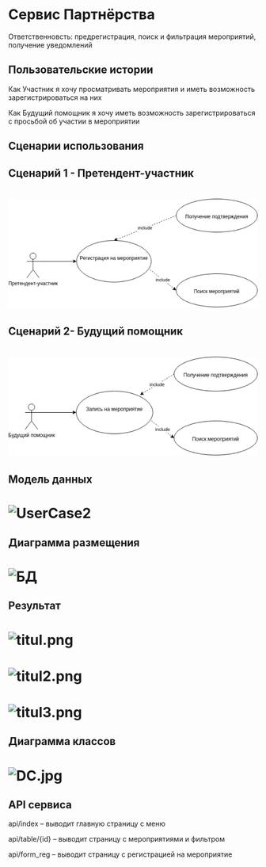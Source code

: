 # Сервис Партнёрства

Ответственновсть: предрегистрация, поиск и фильтрация мероприятий, получение уведомлений

## Пользовательские истории

Как Участник я хочу просматривать мероприятия и иметь возможность зарегистрироваться на них

Как Будущий помощник я хочу иметь возможность зарегистрироваться с просьбой об участии в мероприятии

## Сценарии использования
## Сценарий 1 - Претендент-участник
# ![сценапий.png](https://github.com/olgmina/CampusIndoorLocation/blob/main/Partnership/user_case.drawio%20(3).png?raw=true)

## Сценарий 2- Будущий помощник
# ![UserCase1](https://github.com/olgmina/CampusIndoorLocation/blob/main/Partnership/user_case_2.drawio%20(3).png?raw=true)


## Модель данных
# ![UserCase2](https://github.com/olgmina/CampusIndoorLocation/blob/main/Partnership/Untitled%20Diagram.png?raw=true)

## Диаграмма размещения
# ![БД](https://github.com/olgmina/CampusIndoorLocation/blob/main/Partnership/%D0%91%D0%94%20(2).jpg?raw=true)

## Результат

# ![titul.png](https://github.com/olgmina/CampusIndoorLocation/blob/main/Partnership/%D0%9F%D1%80%D0%B8%D0%BC%D0%B5%D1%80%20%D1%80%D0%B0%D0%B1%D0%BE%D1%82%D1%8B.jpg?raw=true)

# ![titul2.png](https://github.com/olgmina/CampusIndoorLocation/blob/main/Partnership/%D0%9F%D1%80%D0%B8%D0%BC%D0%B5%D1%80%20%D1%80%D0%B0%D0%B1%D0%BE%D1%82%D1%8B%201.jpg?raw=true)

# ![titul3.png](https://github.com/olgmina/CampusIndoorLocation/blob/main/Partnership/%D0%9F%D1%80%D0%B8%D0%BC%D0%B5%D1%80%20%D1%80%D0%B0%D0%B1%D0%BE%D1%82%D1%8B%202.jpg?raw=true)


## Диаграмма классов
# ![DC.jpg](https://github.com/olgmina/CampusIndoorLocation/blob/main/Partnership/SpringBootEnrolApplication.png?raw=true)



## API сервиса


api/index – выводит главную страницу с меню

api/table/{id} – выводит страницу с мероприятиями и фильтром

api/form_reg – выводит страницу с регистрацией на мероприятие



